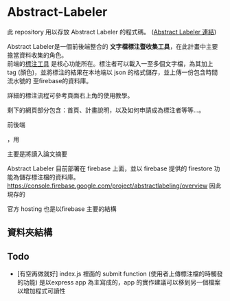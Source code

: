 # Abstract-Labeler


此 repository 用以存放 Abstract Labeler 的程式碼。 ([Abstract Labeler 連結](https://abstractlabeling.firebaseapp.com/))

Abstract Labeler是一個前後端整合的 **文字檔標注暨收集工具**，在此計畫中主要擔當資料收集的角色。 <br/>
前端的[標注工具](https://abstractlabeling.firebaseapp.com/labeling-tool.html) 是核心功能所在。標注者可以載入一至多個文字檔，為其加上 tag (顏色)，並將標注的結果在本地端以 json 的格式儲存，並上傳一份包含時間流水號的
至firebase的資料庫。


詳細的標注流程可參考頁面右上角的使用教學。 <br/>


剩下的網頁部分包含：首頁、計畫說明，以及如何申請成為標注者等等...。





前後端


，用

主要是將讀入論文摘要



Abstract Labeler 目前部署在 firebase 上面，並以 firebase 提供的 firestore 功能為儲存標注檔的資料庫。
https://console.firebase.google.com/project/abstractlabeling/overview
因此現存的


官方 hosting 
也是以firebase 主要的結構


## 資料夾結構






## Todo

+ [有空再做就好] index.js 裡面的 submit function (使用者上傳標注檔的時觸發的功能) 是以express app 為主寫成的，app 的實作建議可以移到另一個檔案以增加程式可讀性
